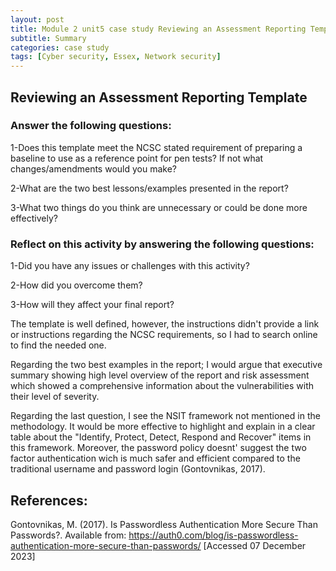 ```yaml
---
layout: post
title: Module 2 unit5 case study Reviewing an Assessment Reporting Template
subtitle: Summary
categories: case study
tags: [Cyber security, Essex, Network security]
---
```


## Reviewing an Assessment Reporting Template

### Answer the following questions:

1-Does this template meet the NCSC stated requirement of preparing a baseline to use as a reference point for pen tests? If not what changes/amendments would you make?

2-What are the two best lessons/examples presented in the report?

3-What two things do you think are unnecessary or could be done more effectively?

### Reflect on this activity by answering the following questions:

1-Did you have any issues or challenges with this activity?

2-How did you overcome them?

3-How will they affect your final report?

The template is well defined, however, the instructions didn't provide a link or instructions regarding the NCSC requirements, so I had to search online to find the needed one.

Regarding the two best examples in the report; I would argue that executive summary showing high level overview of the report and risk assessment which showed a comprehensive information about the vulnerabilities with their level of severity.

Regarding the last question, I see the NSIT framework not mentioned in the methodology. It would be more effective to highlight and explain in a clear table about the "Identify, Protect, Detect, Respond and Recover" items in this framework. 
Moreover, the password policy doesnt' suggest the two factor authentication wich is much safer and efficient compared to the traditional username and password login (Gontovnikas, 2017).

## References:

Gontovnikas, M. (2017). Is Passwordless Authentication More Secure Than Passwords?. Available from: https://auth0.com/blog/is-passwordless-authentication-more-secure-than-passwords/ [Accessed 07 December 2023]

